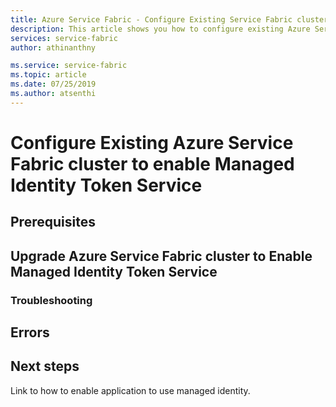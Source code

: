 ```yaml
---
title: Azure Service Fabric - Configure Existing Service Fabric cluster to enable Managed Identity Token Service | Microsoft Docs
description: This article shows you how to configure existing Azure Service Fabric cluster to Enable Managed Identity Service 
services: service-fabric
author: athinanthny

ms.service: service-fabric
ms.topic: article
ms.date: 07/25/2019
ms.author: atsenthi
---
```


# Configure Existing Azure Service Fabric cluster to enable Managed Identity Token Service

## Prerequisites


## Upgrade Azure Service Fabric cluster to Enable Managed Identity Token Service


### Troubleshooting 

## Errors

## Next steps

Link to how to enable application to use managed identity.